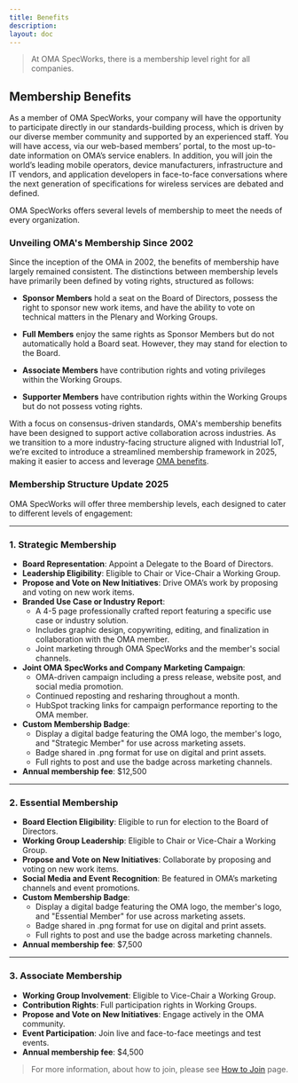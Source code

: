 ```yaml
---
title: Benefits
description:
layout: doc
---
```

> At OMA SpecWorks, there is a membership level right for all companies.

## Membership Benefits

As a member of OMA SpecWorks, your company will have the opportunity to participate directly in our standards-building process, which is driven by our diverse member community and supported by an experienced staff. You will have access, via our web-based members’ portal, to the most up-to-date information on OMA’s service enablers. In addition, you will join the world’s leading mobile operators, device manufacturers, infrastructure and IT vendors, and application developers in face-to-face conversations where the next generation of specifications for wireless services are debated and defined.  

OMA SpecWorks offers several levels of membership to meet the needs of every organization.

### Unveiling OMA's Membership Since 2002

Since the inception of the OMA in 2002, the benefits of membership have largely remained consistent. The distinctions between membership levels have primarily been defined by voting rights, structured as follows:

- **Sponsor Members** hold a seat on the Board of Directors, possess the right to sponsor new work items, and have the ability to vote on technical matters in the Plenary and Working Groups.

- **Full Members** enjoy the same rights as Sponsor Members but do not automatically hold a Board seat. However, they may stand for election to the Board.

- **Associate Members** have contribution rights and voting privileges within the Working Groups.

- **Supporter Members** have contribution rights within the Working Groups but do not possess voting rights.

With a focus on consensus-driven standards, OMA's membership benefits have been designed to support active collaboration across industries. As we transition to a more industry-facing structure aligned with Industrial IoT, we’re excited to introduce a streamlined membership framework in 2025, making it easier to access and leverage [OMA benefits](/omaspecworks/membership/benefits#membership-benefits).

### Membership Structure Update 2025

OMA SpecWorks will offer three membership levels, each designed to cater to different levels of engagement:

---

### **1. Strategic Membership**
- **Board Representation**: Appoint a Delegate to the Board of Directors.
- **Leadership Eligibility**: Eligible to Chair or Vice-Chair a Working Group.
- **Propose and Vote on New Initiatives**: Drive OMA’s work by proposing and voting on new work items.
- **Branded Use Case or Industry Report**: 
  - A 4-5 page professionally crafted report featuring a specific use case or industry solution.
  - Includes graphic design, copywriting, editing, and finalization in collaboration with the OMA member.
  - Joint marketing through OMA SpecWorks and the member's social channels.
- **Joint OMA SpecWorks and Company Marketing Campaign**:
  - OMA-driven campaign including a press release, website post, and social media promotion.
  - Continued reposting and resharing throughout a month.
  - HubSpot tracking links for campaign performance reporting to the OMA member.
- **Custom Membership Badge**: 
  - Display a digital badge featuring the OMA logo, the member's logo, and "Strategic Member" for use across marketing assets.
  - Badge shared in .png format for use on digital and print assets.
  - Full rights to post and use the badge across marketing channels.
- **Annual membership fee**: $12,500
---

### **2. Essential Membership**
- **Board Election Eligibility**: Eligible to run for election to the Board of Directors.
- **Working Group Leadership**: Eligible to Chair or Vice-Chair a Working Group.
- **Propose and Vote on New Initiatives**: Collaborate by proposing and voting on new work items.
- **Social Media and Event Recognition**: Be featured in OMA’s marketing channels and event promotions.
- **Custom Membership Badge**: 
  - Display a digital badge featuring the OMA logo, the member's logo, and "Essential Member" for use across marketing assets.
  - Badge shared in .png format for use on digital and print assets.
  - Full rights to post and use the badge across marketing channels.
- **Annual membership fee**: $7,500

---

### **3. Associate Membership**
- **Working Group Involvement**: Eligible to Vice-Chair a Working Group.
- **Contribution Rights**: Full participation rights in Working Groups.
- **Propose and Vote on New Initiatives**: Engage actively in the OMA community.
- **Event Participation**: Join live and face-to-face meetings and test events.  
- **Annual membership fee**: $4,500

 > For more information, about how to join, please see [How to Join](/omaspecworks/membership/join) page.